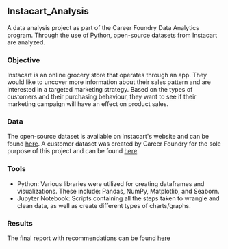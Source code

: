 ## Instacart_Analysis

A data analysis project as part of the Career Foundry Data Analytics program. Through the use of Python, open-source datasets from Instacart are analyzed.

### Objective

Instacart is an online grocery store that operates through an app. They would like to uncover more information about their sales pattern and are interested in a targeted marketing strategy. Based on the types of customers and their purchasing behaviour, they want to see if their marketing campaign will have an effect on product sales.

### Data

The open-source dataset is available on Instacart's website and can be found [here](https://www.instacart.com/datasets/grocery-shopping-2017). A customer dataset was created by Career Foundry for the sole purpose of this project and can be found [here](https://s3.amazonaws.com/coach-courses-us/public/courses/data-immersion/A4/A4_Data_Assets/customers.zip)

### Tools

- Python: Various libraries were utilized for creating dataframes and visualizations. These include: Pandas, NumPy, Matplotlib, and Seaborn.
- Jupyter Notebook: Scripts containing all the steps taken to wrangle and clean data, as well as create different types of charts/graphs.

### Results

The final report with recommendations can be found [here](https://github.com/bryan-limbo/Instacart_Analysis/tree/main/Instacart%20Basket%20Analysis/05%20Sent%20to%20client)
